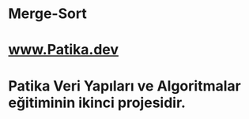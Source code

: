 # Merge-Sort
# www.Patika.dev
# Patika Veri Yapıları ve Algoritmalar eğitiminin ikinci projesidir.



